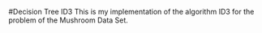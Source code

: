 #Decision Tree ID3
This is my implementation of the algorithm ID3 for the problem of the Mushroom Data Set.
